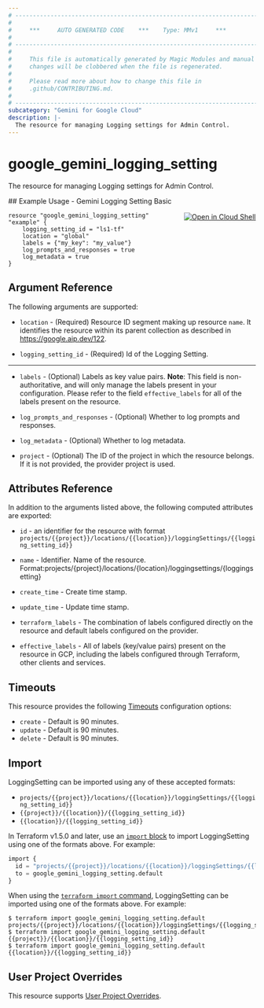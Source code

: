 ```yaml
---
# ----------------------------------------------------------------------------
#
#     ***     AUTO GENERATED CODE    ***    Type: MMv1     ***
#
# ----------------------------------------------------------------------------
#
#     This file is automatically generated by Magic Modules and manual
#     changes will be clobbered when the file is regenerated.
#
#     Please read more about how to change this file in
#     .github/CONTRIBUTING.md.
#
# ----------------------------------------------------------------------------
subcategory: "Gemini for Google Cloud"
description: |-
  The resource for managing Logging settings for Admin Control.
---
```


# google_gemini_logging_setting

The resource for managing Logging settings for Admin Control.



<div class = "oics-button" style="float: right; margin: 0 0 -15px">
  <a href="https://console.cloud.google.com/cloudshell/open?cloudshell_git_repo=https%3A%2F%2Fgithub.com%2Fterraform-google-modules%2Fdocs-examples.git&cloudshell_image=gcr.io%2Fcloudshell-images%2Fcloudshell%3Alatest&cloudshell_print=.%2Fmotd&cloudshell_tutorial=.%2Ftutorial.md&cloudshell_working_dir=gemini_logging_setting_basic&open_in_editor=main.tf" target="_blank">
    <img alt="Open in Cloud Shell" src="//gstatic.com/cloudssh/images/open-btn.svg" style="max-height: 44px; margin: 32px auto; max-width: 100%;">
  </a>
</div>
## Example Usage - Gemini Logging Setting Basic


```hcl
resource "google_gemini_logging_setting" "example" {
    logging_setting_id = "ls1-tf"
    location = "global"
    labels = {"my_key": "my_value"}
    log_prompts_and_responses = true
    log_metadata = true
}
```

## Argument Reference

The following arguments are supported:


* `location` -
  (Required)
  Resource ID segment making up resource `name`. It identifies the resource within its parent collection as described in https://google.aip.dev/122.

* `logging_setting_id` -
  (Required)
  Id of the Logging Setting.


- - -


* `labels` -
  (Optional)
  Labels as key value pairs.
  **Note**: This field is non-authoritative, and will only manage the labels present in your configuration.
  Please refer to the field `effective_labels` for all of the labels present on the resource.

* `log_prompts_and_responses` -
  (Optional)
  Whether to log prompts and responses.

* `log_metadata` -
  (Optional)
  Whether to log metadata.

* `project` - (Optional) The ID of the project in which the resource belongs.
    If it is not provided, the provider project is used.


## Attributes Reference

In addition to the arguments listed above, the following computed attributes are exported:

* `id` - an identifier for the resource with format `projects/{{project}}/locations/{{location}}/loggingSettings/{{logging_setting_id}}`

* `name` -
  Identifier. Name of the resource.
  Format:projects/{project}/locations/{location}/loggingsettings/{loggingsetting}

* `create_time` -
  Create time stamp.

* `update_time` -
  Update time stamp.

* `terraform_labels` -
  The combination of labels configured directly on the resource
   and default labels configured on the provider.

* `effective_labels` -
  All of labels (key/value pairs) present on the resource in GCP, including the labels configured through Terraform, other clients and services.


## Timeouts

This resource provides the following
[Timeouts](https://developer.hashicorp.com/terraform/plugin/sdkv2/resources/retries-and-customizable-timeouts) configuration options:

- `create` - Default is 90 minutes.
- `update` - Default is 90 minutes.
- `delete` - Default is 90 minutes.

## Import


LoggingSetting can be imported using any of these accepted formats:

* `projects/{{project}}/locations/{{location}}/loggingSettings/{{logging_setting_id}}`
* `{{project}}/{{location}}/{{logging_setting_id}}`
* `{{location}}/{{logging_setting_id}}`


In Terraform v1.5.0 and later, use an [`import` block](https://developer.hashicorp.com/terraform/language/import) to import LoggingSetting using one of the formats above. For example:

```tf
import {
  id = "projects/{{project}}/locations/{{location}}/loggingSettings/{{logging_setting_id}}"
  to = google_gemini_logging_setting.default
}
```

When using the [`terraform import` command](https://developer.hashicorp.com/terraform/cli/commands/import), LoggingSetting can be imported using one of the formats above. For example:

```
$ terraform import google_gemini_logging_setting.default projects/{{project}}/locations/{{location}}/loggingSettings/{{logging_setting_id}}
$ terraform import google_gemini_logging_setting.default {{project}}/{{location}}/{{logging_setting_id}}
$ terraform import google_gemini_logging_setting.default {{location}}/{{logging_setting_id}}
```

## User Project Overrides

This resource supports [User Project Overrides](https://registry.terraform.io/providers/hashicorp/google/latest/docs/guides/provider_reference#user_project_override).
